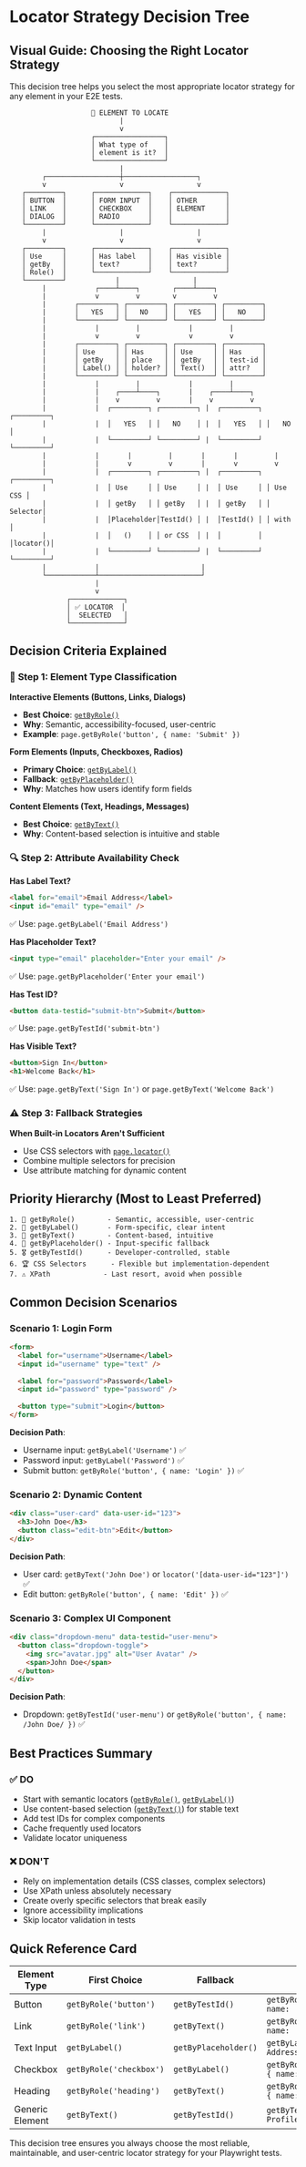 # Locator Strategy Decision Tree

## Visual Guide: Choosing the Right Locator Strategy

This decision tree helps you select the most appropriate locator strategy for any element in your E2E tests.

```
                    🎯 ELEMENT TO LOCATE
                           |
                           v
                    ┌─────────────────┐
                    │ What type of    │
                    │ element is it?  │
                    └─────────────────┘
                           |
        ┌──────────────────┼──────────────────┐
        v                  v                  v
   ┌─────────┐      ┌─────────────┐    ┌─────────────┐
   │ BUTTON  │      │ FORM INPUT  │    │ OTHER       │
   │ LINK    │      │ CHECKBOX    │    │ ELEMENT     │
   │ DIALOG  │      │ RADIO       │    │             │
   └─────────┘      └─────────────┘    └─────────────┘
        |                  |                  |
        v                  v                  v
   ┌─────────┐      ┌─────────────┐    ┌─────────────┐
   │ Use     │      │ Has label   │    │ Has visible │
   │ getBy   │      │ text?       │    │ text?       │
   │ Role()  │      └─────────────┘    └─────────────┘
   └─────────┘            |                  |
        |            ┌────┴────┐        ┌────┴────┐
        |            v         v        v         v
        |       ┌─────────┐ ┌─────────┐ ┌─────────┐ ┌─────────┐
        |       │   YES   │ │   NO    │ │   YES   │ │   NO    │
        |       └─────────┘ └─────────┘ └─────────┘ └─────────┘
        |            |         |            |         |
        |            v         v            v         v
        |       ┌─────────┐ ┌─────────┐ ┌─────────┐ ┌─────────┐
        |       │ Use     │ │ Has     │ │ Use     │ │ Has     │
        |       │ getBy   │ │ place   │ │ getBy   │ │ test-id │
        |       │ Label() │ │ holder? │ │ Text()  │ │ attr?   │
        |       └─────────┘ └─────────┘ └─────────┘ └─────────┘
        |            |         |            |         |
        |            |    ┌────┴────┐       |    ┌────┴────┐
        |            |    v         v       |    v         v
        |            |  ┌─────────┐ ┌─────────┐ |  ┌─────────┐ ┌─────────┐
        |            |  │   YES   │ │   NO    │ |  │   YES   │ │   NO    │
        |            |  └─────────┘ └─────────┘ |  └─────────┘ └─────────┘
        |            |       |         |       |       |         |
        |            |       v         v       |       v         v
        |            |  ┌─────────┐ ┌─────────┐ |  ┌─────────┐ ┌─────────┐
        |            |  │ Use     │ │ Use     │ |  │ Use     │ │ Use CSS │
        |            |  │ getBy   │ │ getBy   │ |  │ getBy   │ │ Selector│
        |            |  │Placeholder│TestId() │ |  │TestId() │ │ with    │
        |            |  │   ()    │ │ or CSS  │ |  │         │ │locator()│
        |            |  └─────────┘ └─────────┘ |  └─────────┘ └─────────┘
        |            |                         |
        └────────────┴─────────────────────────┘
                     |
                     v
              ┌─────────────┐
              │ ✅ LOCATOR  │
              │  SELECTED   │
              └─────────────┘
```

## Decision Criteria Explained

### 🎯 **Step 1: Element Type Classification**

**Interactive Elements (Buttons, Links, Dialogs)**
- **Best Choice**: [`getByRole()`](../examples/locator-strategies.spec.ts:15)
- **Why**: Semantic, accessibility-focused, user-centric
- **Example**: `page.getByRole('button', { name: 'Submit' })`

**Form Elements (Inputs, Checkboxes, Radios)**
- **Primary Choice**: [`getByLabel()`](../examples/locator-strategies.spec.ts:35)
- **Fallback**: [`getByPlaceholder()`](../examples/locator-strategies.spec.ts:45)
- **Why**: Matches how users identify form fields

**Content Elements (Text, Headings, Messages)**
- **Best Choice**: [`getByText()`](../examples/locator-strategies.spec.ts:25)
- **Why**: Content-based selection is intuitive and stable

### 🔍 **Step 2: Attribute Availability Check**

**Has Label Text?**
```html
<label for="email">Email Address</label>
<input id="email" type="email" />
```
✅ Use: `page.getByLabel('Email Address')`

**Has Placeholder Text?**
```html
<input type="email" placeholder="Enter your email" />
```
✅ Use: `page.getByPlaceholder('Enter your email')`

**Has Test ID?**
```html
<button data-testid="submit-btn">Submit</button>
```
✅ Use: `page.getByTestId('submit-btn')`

**Has Visible Text?**
```html
<button>Sign In</button>
<h1>Welcome Back</h1>
```
✅ Use: `page.getByText('Sign In')` or `page.getByText('Welcome Back')`

### ⚠️ **Step 3: Fallback Strategies**

**When Built-in Locators Aren't Sufficient**
- Use CSS selectors with [`page.locator()`](../examples/locator-strategies.spec.ts:75)
- Combine multiple selectors for precision
- Use attribute matching for dynamic content

## Priority Hierarchy (Most to Least Preferred)

```
1. 🥇 getByRole()        - Semantic, accessible, user-centric
2. 🥈 getByLabel()       - Form-specific, clear intent
3. 🥉 getByText()        - Content-based, intuitive
4. 🏅 getByPlaceholder() - Input-specific fallback
5. 🎖️ getByTestId()      - Developer-controlled, stable
6. 🏆 CSS Selectors      - Flexible but implementation-dependent
7. ⚠️ XPath             - Last resort, avoid when possible
```

## Common Decision Scenarios

### Scenario 1: Login Form
```html
<form>
  <label for="username">Username</label>
  <input id="username" type="text" />
  
  <label for="password">Password</label>
  <input id="password" type="password" />
  
  <button type="submit">Login</button>
</form>
```

**Decision Path**:
- Username input: `getByLabel('Username')` ✅
- Password input: `getByLabel('Password')` ✅  
- Submit button: `getByRole('button', { name: 'Login' })` ✅

### Scenario 2: Dynamic Content
```html
<div class="user-card" data-user-id="123">
  <h3>John Doe</h3>
  <button class="edit-btn">Edit</button>
</div>
```

**Decision Path**:
- User card: `getByText('John Doe')` or `locator('[data-user-id="123"]')` ✅
- Edit button: `getByRole('button', { name: 'Edit' })` ✅

### Scenario 3: Complex UI Component
```html
<div class="dropdown-menu" data-testid="user-menu">
  <button class="dropdown-toggle">
    <img src="avatar.jpg" alt="User Avatar" />
    <span>John Doe</span>
  </button>
</div>
```

**Decision Path**:
- Dropdown: `getByTestId('user-menu')` or `getByRole('button', { name: /John Doe/ })` ✅

## Best Practices Summary

### ✅ **DO**
- Start with semantic locators ([`getByRole()`](../examples/locator-strategies.spec.ts:15), [`getByLabel()`](../examples/locator-strategies.spec.ts:35))
- Use content-based selection ([`getByText()`](../examples/locator-strategies.spec.ts:25)) for stable text
- Add test IDs for complex components
- Cache frequently used locators
- Validate locator uniqueness

### ❌ **DON'T**
- Rely on implementation details (CSS classes, complex selectors)
- Use XPath unless absolutely necessary
- Create overly specific selectors that break easily
- Ignore accessibility implications
- Skip locator validation in tests

## Quick Reference Card

| Element Type | First Choice | Fallback | Example |
|--------------|-------------|----------|---------|
| Button | `getByRole('button')` | `getByTestId()` | `getByRole('button', { name: 'Submit' })` |
| Link | `getByRole('link')` | `getByText()` | `getByRole('link', { name: 'Home' })` |
| Text Input | `getByLabel()` | `getByPlaceholder()` | `getByLabel('Email Address')` |
| Checkbox | `getByRole('checkbox')` | `getByLabel()` | `getByRole('checkbox', { name: 'Agree' })` |
| Heading | `getByRole('heading')` | `getByText()` | `getByRole('heading', { name: 'Welcome' })` |
| Generic Element | `getByText()` | `getByTestId()` | `getByText('User Profile')` |

This decision tree ensures you always choose the most reliable, maintainable, and user-centric locator strategy for your Playwright tests.